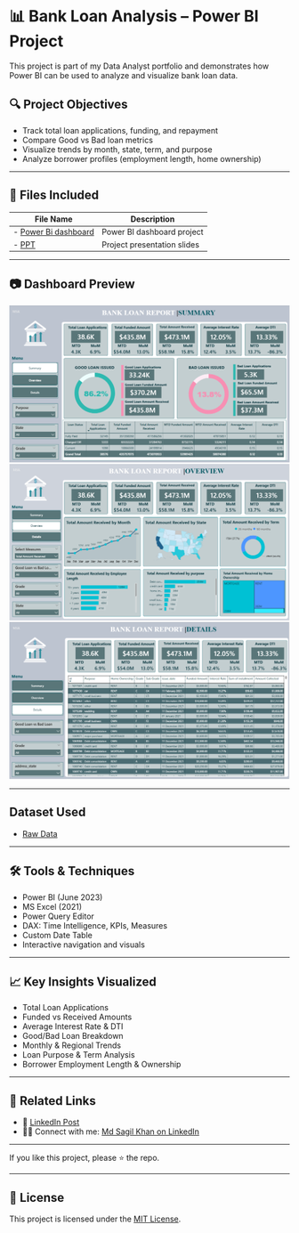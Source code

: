# 📊 Bank Loan Analysis – Power BI Project

This project is part of my Data Analyst portfolio and demonstrates how Power BI can be used to analyze and visualize bank loan data.

## 🔍 Project Objectives
- Track total loan applications, funding, and repayment
- Compare Good vs Bad loan metrics
- Visualize trends by month, state, term, and purpose
- Analyze borrower profiles (employment length, home ownership)

---

## 📁 Files Included

| File Name                     | Description                                  |
|------------------------------|----------------------------------------------|
- <a href="https://github.com/sagilkhan2367/bank-loan-analysis-powerbi/blob/main/Bank%20loan%20report.pbix">Power Bi dashboard</a>    | Power BI dashboard project                   
- <a href="https://github.com/sagilkhan2367/bank-loan-analysis-powerbi/blob/main/Bank%20Loan%20Analysis%20Power%20BI.pptx">PPT</a> | Project presentation slides

---
## 📷 Dashboard Preview

![DASHBOARD 1](https://github.com/sagilkhan2367/bank-loan-analysis-powerbi/blob/main/SUMMARY.png)   
![DASHBOARD 2](https://github.com/sagilkhan2367/bank-loan-analysis-powerbi/blob/main/OVERVIEW.png)          
![DASHBOARD 3](https://github.com/sagilkhan2367/bank-loan-analysis-powerbi/blob/main/DETAILS.png)

---

## Dataset Used
- <a href="https://github.com/sagilkhan2367/bank-loan-analysis-powerbi/blob/main/financial_loan%20(1)%20(1).csv#:~:text=SUMMARY.png-,financial_loan%20(1)%20(1).csv,-bank%2Dloan%2Danalysis">Raw Data</a>

---

## 🛠 Tools & Techniques

- Power BI (June 2023)
- MS Excel (2021)
- Power Query Editor
- DAX: Time Intelligence, KPIs, Measures
- Custom Date Table
- Interactive navigation and visuals

---

## 📈 Key Insights Visualized

- Total Loan Applications  
- Funded vs Received Amounts  
- Average Interest Rate & DTI  
- Good/Bad Loan Breakdown  
- Monthly & Regional Trends  
- Loan Purpose & Term Analysis  
- Borrower Employment Length & Ownership

---

## 🔗 Related Links

- 📄 [LinkedIn Post](https://www.linkedin.com/posts/md-sagil-khan-949574361_powerbi-dataanalytics-portfolioproject-activity-7352679503564886016-5G_-?utm_source=share&utm_medium=member_desktop&rcm=ACoAAFn2Y0kBMUHbs0WGoFOTAsvE--rsSCkxV_s)
- 🙋‍♂️ Connect with me: [Md Sagil Khan on LinkedIn](https://www.linkedin.com/in/md-sagil-khan-949574361)

---

If you like this project, please ⭐ the repo.

---
## 📄 License

This project is licensed under the [MIT License](LICENSE).
